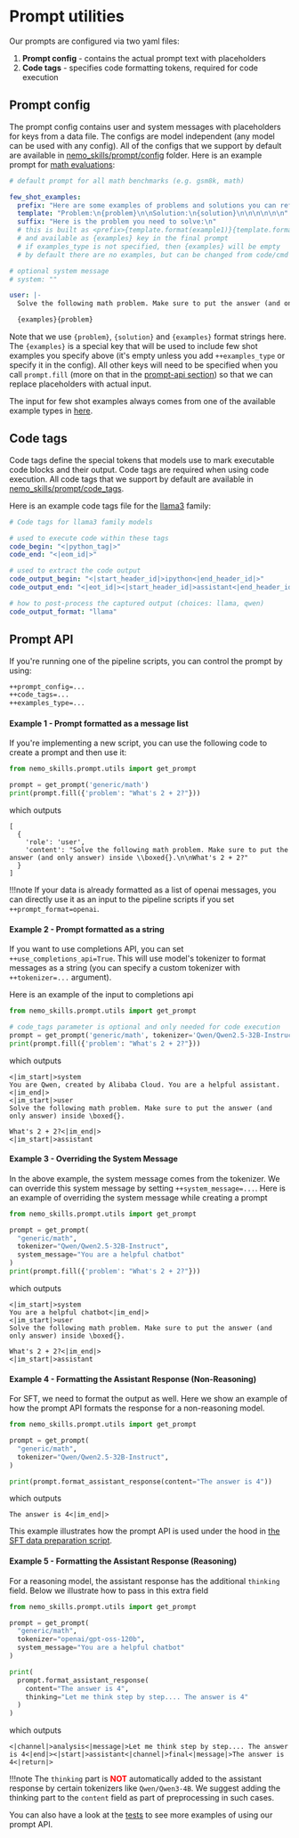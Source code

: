 # Prompt utilities

Our prompts are configured via two yaml files:

1. **Prompt config** - contains the actual prompt text with placeholders
2. **Code tags** - specifies code formatting tokens, required for code execution


## Prompt config

The prompt config contains user and system messages with placeholders for keys from a data file.
The configs are model independent (any model can be used with any config).
All of the configs that we support by default are available in
[nemo_skills/prompt/config](https://github.com/NVIDIA/NeMo-Skills/tree/main/nemo_skills/prompt/config)
folder. Here is an example prompt for
[math evaluations](https://github.com/NVIDIA/NeMo-Skills/tree/main/nemo_skills/prompt/config/generic/math.yaml):

```yaml
# default prompt for all math benchmarks (e.g. gsm8k, math)

few_shot_examples:
  prefix: "Here are some examples of problems and solutions you can refer to.\n\n"
  template: "Problem:\n{problem}\n\nSolution:\n{solution}\n\n\n\n\n\n"
  suffix: "Here is the problem you need to solve:\n"
  # this is built as <prefix>{template.format(example1)}{template.format(example2)}...{template.format(exampleN)}<suffix>
  # and available as {examples} key in the final prompt
  # if examples_type is not specified, then {examples} will be empty
  # by default there are no examples, but can be changed from code/cmd

# optional system message
# system: ""

user: |-
  Solve the following math problem. Make sure to put the answer (and only answer) inside \boxed{{}}.

  {examples}{problem}
```

Note that we use `{problem}`, `{solution}` and `{examples}` format strings here. The `{examples}` is a special
key that will be used to include few shot examples you specify above (it's empty unless you add `++examples_type` or
specify it in the config).
All other keys will need to be specified when you call `prompt.fill`
(more on that in the [prompt-api section](#prompt-api)) so that we can replace placeholders with actual input.

The input for few shot examples always comes from one of the available example types in
[here](https://github.com/NVIDIA/NeMo-Skills/tree/main/nemo_skills/prompt/few_shot_examples/__init__.py).


## Code tags

Code tags define the special tokens that models use to mark executable code blocks and their output. Code tags are required when using code execution.
All code tags that we support by default are available in
[nemo_skills/prompt/code_tags](https://github.com/NVIDIA/NeMo-Skills/tree/main/nemo_skills/prompt/code_tags).

Here is an example code tags file for the [llama3](https://github.com/NVIDIA/NeMo-Skills/tree/main/nemo_skills/prompt/code_tags/llama3.yaml) family:

```yaml
# Code tags for llama3 family models

# used to execute code within these tags
code_begin: "<|python_tag|>"
code_end: "<|eom_id|>"

# used to extract the code output
code_output_begin: "<|start_header_id|>ipython<|end_header_id|>"
code_output_end: "<|eot_id|><|start_header_id|>assistant<|end_header_id|>"

# how to post-process the captured output (choices: llama, qwen)
code_output_format: "llama"
```

## Prompt API

If you're running one of the pipeline scripts, you can control the prompt by using:

```bash
++prompt_config=...
++code_tags=...
++examples_type=...
```

#### Example 1 - Prompt formatted as a message list

If you're implementing a new script, you can use the following code to create a prompt and then use it:

```python
from nemo_skills.prompt.utils import get_prompt

prompt = get_prompt('generic/math')
print(prompt.fill({'problem': "What's 2 + 2?"}))
```

which outputs

```python-console
[
  {
    'role': 'user',
    'content': "Solve the following math problem. Make sure to put the answer (and only answer) inside \\boxed{}.\n\nWhat's 2 + 2?"
  }
]
```

!!!note
    If your data is already formatted as a list of openai messages, you can directly use it as an input to the pipeline scripts
    if you set `++prompt_format=openai`.


#### Example 2 - Prompt formatted as a string

If you want to use completions API, you can set `++use_completions_api=True`. This will use model's tokenizer to format
messages as a string (you can specify a custom tokenizer with `++tokenizer=...` argument).

Here is an example of the input to completions api

```python
from nemo_skills.prompt.utils import get_prompt

# code_tags parameter is optional and only needed for code execution
prompt = get_prompt('generic/math', tokenizer='Qwen/Qwen2.5-32B-Instruct')
print(prompt.fill({'problem': "What's 2 + 2?"}))
```

which outputs

```python-console
<|im_start|>system
You are Qwen, created by Alibaba Cloud. You are a helpful assistant.<|im_end|>
<|im_start|>user
Solve the following math problem. Make sure to put the answer (and only answer) inside \boxed{}.

What's 2 + 2?<|im_end|>
<|im_start|>assistant
```



#### Example 3 - Overriding the System Message

In the above example, the system message comes from the tokenizer. We can override this system message by setting `++system_message=...`. Here is an example of overriding the system message while creating a prompt

```python
from nemo_skills.prompt.utils import get_prompt

prompt = get_prompt(
  "generic/math",
  tokenizer="Qwen/Qwen2.5-32B-Instruct",
  system_message="You are a helpful chatbot"
)
print(prompt.fill({'problem': "What's 2 + 2?"}))
```

which outputs

```python-console
<|im_start|>system
You are a helpful chatbot<|im_end|>
<|im_start|>user
Solve the following math problem. Make sure to put the answer (and only answer) inside \boxed{}.

What's 2 + 2?<|im_end|>
<|im_start|>assistant
```

#### Example 4 - Formatting the Assistant Response (Non-Reasoning)

For SFT, we need to format the output as well. Here we show an example of how the prompt API formats the response for a non-reasoning model.

```python
from nemo_skills.prompt.utils import get_prompt

prompt = get_prompt(
  "generic/math",
  tokenizer="Qwen/Qwen2.5-32B-Instruct",
)

print(prompt.format_assistant_response(content="The answer is 4"))
```

which outputs

```python-console
The answer is 4<|im_end|>
```

This example illustrates how the prompt API is used under the hood in [the SFT data preparation script](https://github.com/NVIDIA/NeMo-Skills/blob/main/nemo_skills/training/prepare_data.py).


#### Example 5 - Formatting the Assistant Response (Reasoning)

For a reasoning model, the assistant response has the additional `thinking` field.
Below we illustrate how to pass in this extra field

```python
from nemo_skills.prompt.utils import get_prompt

prompt = get_prompt(
  "generic/math",
  tokenizer="openai/gpt-oss-120b",
  system_message="You are a helpful chatbot"
)

print(
  prompt.format_assistant_response(
    content="The answer is 4",
    thinking="Let me think step by step.... The answer is 4"
  )
)
```

which outputs

```python-console
<|channel|>analysis<|message|>Let me think step by step.... The answer is 4<|end|><|start|>assistant<|channel|>final<|message|>The answer is 4<|return|>
```

!!!note
    The `thinking` part is <span style="color: red;">**NOT**</span> automatically added to the assistant response by certain tokenizers like `Qwen/Qwen3-4B`.
    We suggest adding the thinking part to the `content` field as part of preprocessing in such cases.


You can also have a look at the [tests](https://github.com/NVIDIA/NeMo-Skills/tree/main/tests/test_prompts.py) to see more examples of using our prompt API.
